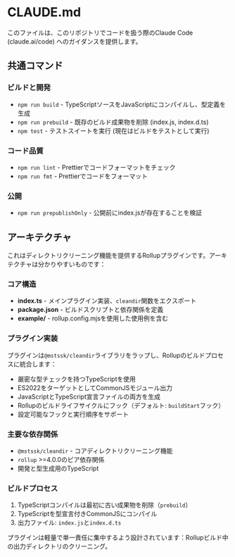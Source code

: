 # CLAUDE.md

このファイルは、このリポジトリでコードを扱う際のClaude Code (claude.ai/code) へのガイダンスを提供します。

## 共通コマンド

### ビルドと開発
- `npm run build` - TypeScriptソースをJavaScriptにコンパイルし、型定義を生成
- `npm run prebuild` - 既存のビルド成果物を削除 (index.js, index.d.ts)
- `npm test` - テストスイートを実行 (現在はビルドをテストとして実行)

### コード品質
- `npm run lint` - Prettierでコードフォーマットをチェック
- `npm run fmt` - Prettierでコードをフォーマット

### 公開
- `npm run prepublishOnly` - 公開前にindex.jsが存在することを検証

## アーキテクチャ

これはディレクトリクリーニング機能を提供するRollupプラグインです。アーキテクチャは分かりやすいものです：

### コア構造
- **index.ts** - メインプラグイン実装、`cleandir`関数をエクスポート
- **package.json** - ビルドスクリプトと依存関係を定義
- **example/** - rollup.config.mjsを使用した使用例を含む

### プラグイン実装
プラグインは`@mstssk/cleandir`ライブラリをラップし、Rollupのビルドプロセスに統合します：

- 厳密な型チェックを持つTypeScriptを使用
- ES2022をターゲットとしてCommonJSモジュール出力
- JavaScriptとTypeScript宣言ファイルの両方を生成
- Rollupのビルドライフサイクルにフック（デフォルト: `buildStart`フック）
- 設定可能なフックと実行順序をサポート

### 主要な依存関係
- `@mstssk/cleandir` - コアディレクトリクリーニング機能
- `rollup` >=4.0.0のピア依存関係
- 開発と型生成用のTypeScript

### ビルドプロセス
1. TypeScriptコンパイルは最初に古い成果物を削除（`prebuild`）
2. TypeScriptを型宣言付きCommonJSにコンパイル
3. 出力ファイル: `index.js`と`index.d.ts`

プラグインは軽量で単一責任に集中するよう設計されています：Rollupビルド中の出力ディレクトリのクリーニング。
